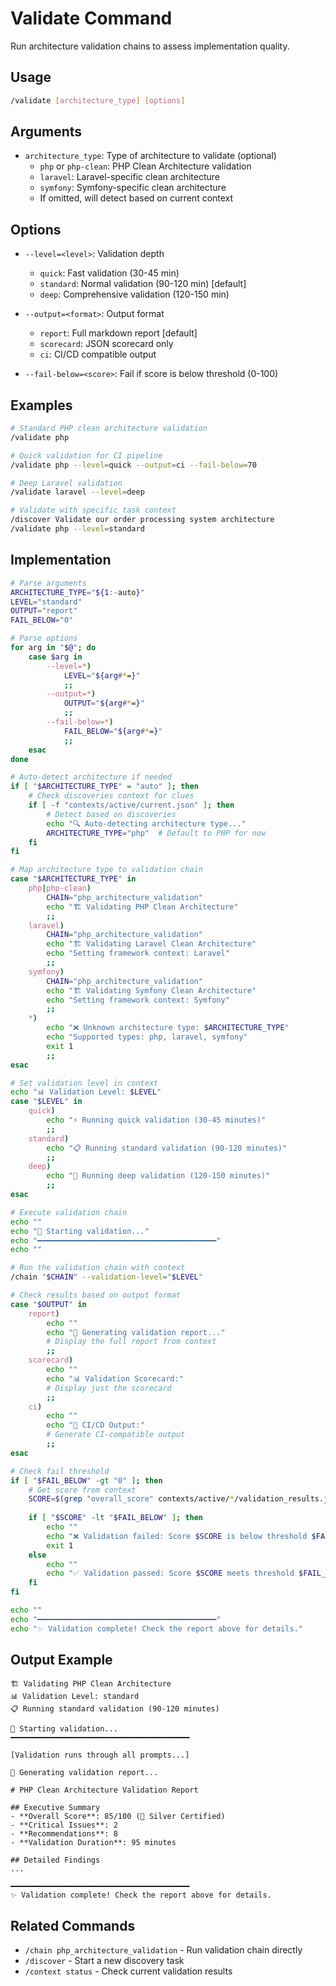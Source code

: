 # Validate Command

Run architecture validation chains to assess implementation quality.

## Usage

```bash
/validate [architecture_type] [options]
```

## Arguments

- `architecture_type`: Type of architecture to validate (optional)
  - `php` or `php-clean`: PHP Clean Architecture validation
  - `laravel`: Laravel-specific clean architecture
  - `symfony`: Symfony-specific clean architecture
  - If omitted, will detect based on current context

## Options

- `--level=<level>`: Validation depth
  - `quick`: Fast validation (30-45 min)
  - `standard`: Normal validation (90-120 min) [default]
  - `deep`: Comprehensive validation (120-150 min)

- `--output=<format>`: Output format
  - `report`: Full markdown report [default]
  - `scorecard`: JSON scorecard only
  - `ci`: CI/CD compatible output

- `--fail-below=<score>`: Fail if score is below threshold (0-100)

## Examples

```bash
# Standard PHP clean architecture validation
/validate php

# Quick validation for CI pipeline
/validate php --level=quick --output=ci --fail-below=70

# Deep Laravel validation
/validate laravel --level=deep

# Validate with specific task context
/discover Validate our order processing system architecture
/validate php --level=standard
```

## Implementation

```bash
# Parse arguments
ARCHITECTURE_TYPE="${1:-auto}"
LEVEL="standard"
OUTPUT="report"
FAIL_BELOW="0"

# Parse options
for arg in "$@"; do
    case $arg in
        --level=*)
            LEVEL="${arg#*=}"
            ;;
        --output=*)
            OUTPUT="${arg#*=}"
            ;;
        --fail-below=*)
            FAIL_BELOW="${arg#*=}"
            ;;
    esac
done

# Auto-detect architecture if needed
if [ "$ARCHITECTURE_TYPE" = "auto" ]; then
    # Check discoveries context for clues
    if [ -f "contexts/active/current.json" ]; then
        # Detect based on discoveries
        echo "🔍 Auto-detecting architecture type..."
        ARCHITECTURE_TYPE="php"  # Default to PHP for now
    fi
fi

# Map architecture type to validation chain
case "$ARCHITECTURE_TYPE" in
    php|php-clean)
        CHAIN="php_architecture_validation"
        echo "🏗️ Validating PHP Clean Architecture"
        ;;
    laravel)
        CHAIN="php_architecture_validation"
        echo "🏗️ Validating Laravel Clean Architecture"
        echo "Setting framework context: Laravel"
        ;;
    symfony)
        CHAIN="php_architecture_validation"
        echo "🏗️ Validating Symfony Clean Architecture"
        echo "Setting framework context: Symfony"
        ;;
    *)
        echo "❌ Unknown architecture type: $ARCHITECTURE_TYPE"
        echo "Supported types: php, laravel, symfony"
        exit 1
        ;;
esac

# Set validation level in context
echo "📊 Validation Level: $LEVEL"
case "$LEVEL" in
    quick)
        echo "⚡ Running quick validation (30-45 minutes)"
        ;;
    standard)
        echo "📋 Running standard validation (90-120 minutes)"
        ;;
    deep)
        echo "🔬 Running deep validation (120-150 minutes)"
        ;;
esac

# Execute validation chain
echo ""
echo "🚀 Starting validation..."
echo "━━━━━━━━━━━━━━━━━━━━━━━━━━━━━━━━━━━━━━━━"
echo ""

# Run the validation chain with context
/chain "$CHAIN" --validation-level="$LEVEL"

# Check results based on output format
case "$OUTPUT" in
    report)
        echo ""
        echo "📄 Generating validation report..."
        # Display the full report from context
        ;;
    scorecard)
        echo ""
        echo "📊 Validation Scorecard:"
        # Display just the scorecard
        ;;
    ci)
        echo ""
        echo "🤖 CI/CD Output:"
        # Generate CI-compatible output
        ;;
esac

# Check fail threshold
if [ "$FAIL_BELOW" -gt "0" ]; then
    # Get score from context
    SCORE=$(grep "overall_score" contexts/active/*/validation_results.json | cut -d: -f2 | tr -d ' ",')
    
    if [ "$SCORE" -lt "$FAIL_BELOW" ]; then
        echo ""
        echo "❌ Validation failed: Score $SCORE is below threshold $FAIL_BELOW"
        exit 1
    else
        echo ""
        echo "✅ Validation passed: Score $SCORE meets threshold $FAIL_BELOW"
    fi
fi

echo ""
echo "━━━━━━━━━━━━━━━━━━━━━━━━━━━━━━━━━━━━━━━━"
echo "✨ Validation complete! Check the report above for details."
```

## Output Example

```
🏗️ Validating PHP Clean Architecture
📊 Validation Level: standard
📋 Running standard validation (90-120 minutes)

🚀 Starting validation...
━━━━━━━━━━━━━━━━━━━━━━━━━━━━━━━━━━━━━━━━

[Validation runs through all prompts...]

📄 Generating validation report...

# PHP Clean Architecture Validation Report

## Executive Summary
- **Overall Score**: 85/100 (🥈 Silver Certified)
- **Critical Issues**: 2
- **Recommendations**: 8
- **Validation Duration**: 95 minutes

## Detailed Findings
...

━━━━━━━━━━━━━━━━━━━━━━━━━━━━━━━━━━━━━━━━
✨ Validation complete! Check the report above for details.
```

## Related Commands

- `/chain php_architecture_validation` - Run validation chain directly
- `/discover` - Start a new discovery task
- `/context status` - Check current validation results